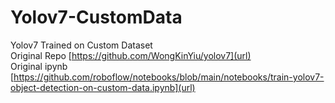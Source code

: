 # Yolov7-CustomData
Yolov7 Trained on Custom Dataset  
Original Repo [https://github.com/WongKinYiu/yolov7](url)  
Original ipynb [https://github.com/roboflow/notebooks/blob/main/notebooks/train-yolov7-object-detection-on-custom-data.ipynb](url)

